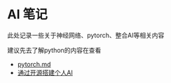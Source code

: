 # AI 笔记

此处记录一些关于神经网络、pytorch、整合AI等相关内容

建议先去了解python的内容在查看


- [pytorch.md](pytorch.md)
- [通过开源搭建个人AI](ai.md)
